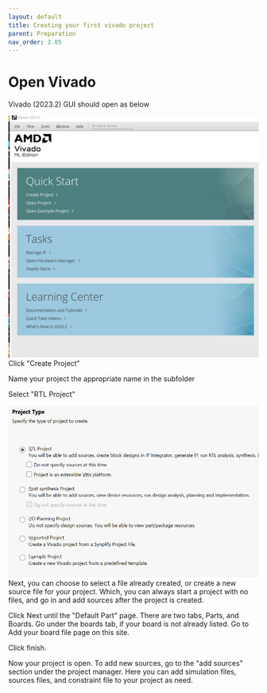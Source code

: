 ```yaml
---
layout: default
title: Creating your first vivado project
parent: Preparation
nav_order: 2.05
---
```


# Open Vivado

Vivado (2023.2) GUI should open as below
<div align=center><img src="new_images/vivado_open_page.png" alt="drawing" width="600"/></div>
Click "Create Project"

Name your project the appropriate name in the subfolder

Select "RTL Project"
<div align=center><img src="new_images/select_Rtl.png" alt="drawing" width="600"/></div>
Next, you can choose to select a file already created, or create a new source file for your project. Which, you can always start a project with no files, and go in and add sources after the project is created.

Click Next until the "Default Part" page. There are two tabs, Parts, and Boards. Go under the boards tab, if your board is not already listed. Go to Add your board file page on this site.


Click finish.

Now your project is open. To add new sources, go to the "add sources" section under the project manager. Here you can add simulation files, sources files, and constraint file to your project as need. 

